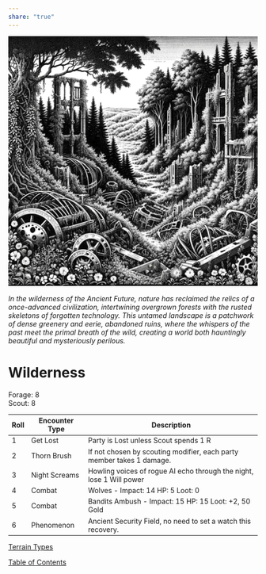 ```yaml
---  
share: "true"  
---  
```

  
  
![Pasted image 20240126175236](./Pasted%20image%2020240126175236.png)  
  
*In the wilderness of the Ancient Future, nature has reclaimed the relics of a once-advanced civilization, intertwining overgrown forests with the rusted skeletons of forgotten technology. This untamed landscape is a patchwork of dense greenery and eerie, abandoned ruins, where the whispers of the past meet the primal breath of the wild, creating a world both hauntingly beautiful and mysteriously perilous.*  
  
# Wilderness  
  
Forage: 8  
Scout: 8  
  
| Roll | Encounter Type | Description |  
| ---- | ---- | ---- |  
| 1 | Get Lost | Party is Lost unless Scout spends 1 R |  
| 2 | Thorn Brush | If not chosen by scouting modifier, each party member takes 1 damage. |  
| 3 | Night Screams | Howling voices of rogue AI echo through the night, lose 1 Will power |  
| 4 | Combat | Wolves - Impact: 14 HP: 5 Loot: 0 |  
| 5 | Combat | Bandits Ambush - Impact: 15 HP: 15 Loot: +2, 50 Gold |  
| 6 | Phenomenon | Ancient Security Field, no need to set a watch this recovery. |  
  
[Terrain Types](./Terrain%20Types.html)  
  
[Table of Contents](./Table%20of%20Contents.html)
